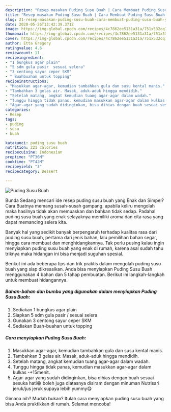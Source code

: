 ```yaml
---
description: "Resep masakan Puding Susu Buah | Cara Membuat Puding Susu Buah Yang Enak Banget"
title: "Resep masakan Puding Susu Buah | Cara Membuat Puding Susu Buah Yang Enak Banget"
slug: 21-resep-masakan-puding-susu-buah-cara-membuat-puding-susu-buah-yang-enak-banget
date: 2020-05-26T13:42:39.371Z
image: https://img-global.cpcdn.com/recipes/4c7862ee5131a31a/751x532cq70/puding-susu-buah-foto-resep-utama.jpg
thumbnail: https://img-global.cpcdn.com/recipes/4c7862ee5131a31a/751x532cq70/puding-susu-buah-foto-resep-utama.jpg
cover: https://img-global.cpcdn.com/recipes/4c7862ee5131a31a/751x532cq70/puding-susu-buah-foto-resep-utama.jpg
author: Etta Gregory
ratingvalue: 4.6
reviewcount: 11
recipeingredient:
- "1 bungkus agar plain"
- "5 sdm gula pasir  sesuai selera"
- "3 centong sayur ceper SKM"
- " Buahbuahan untuk topping"
recipeinstructions:
- "Masukkan agar-agar, kemudian tambahkan gula dan susu kental manis."
- "Tambahkan 3 gelas air. Masak, aduk-aduk hingga mendidih."
- "Setelah matang, angkat kemudian tuang agar-agar dalam wadah."
- "Tunggu hingga tidak panas, kemudian masukkan agar-agar dalam kulkas -+15menit."
- "Agar-agar yang sudah didinginkan, bisa dihias dengan buah sesuai sesuka hati😁 boleh juga diatasnya disiram dengan minuman Nutrisari jeruk/jus jeruk supaya lebih yummy😋"
categories:
- Resep
tags:
- puding
- susu
- buah

katakunci: puding susu buah 
nutrition: 221 calories
recipecuisine: Indonesian
preptime: "PT36M"
cooktime: "PT42M"
recipeyield: "3"
recipecategory: Dessert

---
```



![Puding Susu Buah](https://img-global.cpcdn.com/recipes/4c7862ee5131a31a/751x532cq70/puding-susu-buah-foto-resep-utama.jpg)

Bunda Sedang mencari ide resep puding susu buah yang Enak dan Simpel? Cara Buatnya memang susah-susah gampang. apabila keliru mengolah maka hasilnya tidak akan memuaskan dan bahkan tidak sedap. Padahal puding susu buah yang enak selayaknya memiliki aroma dan cita rasa yang dapat memancing selera kita.

Banyak hal yang sedikit banyak berpengaruh terhadap kualitas rasa dari puding susu buah, pertama dari jenis bahan, lalu pemilihan bahan segar, hingga cara membuat dan menghidangkannya. Tak perlu pusing kalau ingin menyiapkan puding susu buah yang enak di rumah, karena asal sudah tahu triknya maka hidangan ini bisa menjadi suguhan spesial.




Berikut ini ada beberapa tips dan trik praktis dalam mengolah puding susu buah yang siap dikreasikan. Anda bisa menyiapkan Puding Susu Buah menggunakan 4 bahan dan 5 tahap pembuatan. Berikut ini langkah-langkah untuk membuat hidangannya.

<!--inarticleads1-->

##### Bahan-bahan dan bumbu yang digunakan dalam menyiapkan Puding Susu Buah:

1. Sediakan 1 bungkus agar plain
1. Siapkan 5 sdm gula pasir / sesuai selera
1. Gunakan 3 centong sayur ceper SKM
1. Sediakan  Buah-buahan untuk topping




<!--inarticleads2-->

##### Cara menyiapkan Puding Susu Buah:

1. Masukkan agar-agar, kemudian tambahkan gula dan susu kental manis.
1. Tambahkan 3 gelas air. Masak, aduk-aduk hingga mendidih.
1. Setelah matang, angkat kemudian tuang agar-agar dalam wadah.
1. Tunggu hingga tidak panas, kemudian masukkan agar-agar dalam kulkas -+15menit.
1. Agar-agar yang sudah didinginkan, bisa dihias dengan buah sesuai sesuka hati😁 boleh juga diatasnya disiram dengan minuman Nutrisari jeruk/jus jeruk supaya lebih yummy😋




Gimana nih? Mudah bukan? Itulah cara menyiapkan puding susu buah yang bisa Anda praktikkan di rumah. Selamat mencoba!
